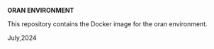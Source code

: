 **ORAN ENVIRONMENT**

This repository contains the Docker image for the oran environment.


July,2024